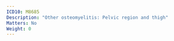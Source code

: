 ```yaml
---
ICD10: M8685
Description: "Other osteomyelitis: Pelvic region and thigh"
Matters: No
Weight: 0
---
```

